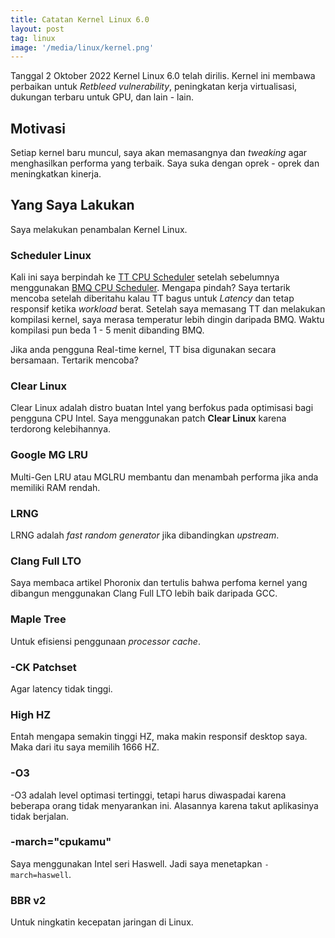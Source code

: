 ```yaml
---
title: Catatan Kernel Linux 6.0
layout: post
tag: linux
image: '/media/linux/kernel.png'
---
```

Tanggal 2 Oktober 2022 Kernel Linux 6.0 telah dirilis. Kernel ini membawa perbaikan untuk *Retbleed vulnerability*, peningkatan kerja virtualisasi, dukungan terbaru untuk GPU, dan lain - lain.
## Motivasi
Setiap kernel baru muncul, saya akan memasangnya dan *tweaking* agar menghasilkan performa yang terbaik. Saya suka dengan oprek - oprek dan meningkatkan kinerja.
## Yang Saya Lakukan
Saya melakukan penambalan Kernel Linux.
### Scheduler Linux
Kali ini saya berpindah ke [TT CPU Scheduler](https://github.com/hamadmarri/TT-CPU-Scheduler) setelah sebelumnya menggunakan [BMQ CPU Scheduler](https://www.phoronix.com/news/Linux-BitMap-Queue-BMQ). Mengapa pindah? Saya tertarik mencoba setelah diberitahu kalau TT bagus untuk *Latency* dan tetap responsif ketika *workload* berat. Setelah saya memasang TT dan melakukan kompilasi kernel, saya merasa temperatur lebih dingin daripada BMQ. Waktu kompilasi pun beda 1 - 5 menit dibanding BMQ. 

Jika anda pengguna Real-time kernel, TT bisa digunakan secara bersamaan. Tertarik mencoba?
### Clear Linux
Clear Linux adalah distro buatan Intel yang berfokus pada optimisasi bagi pengguna CPU Intel. Saya menggunakan patch **Clear Linux** karena terdorong kelebihannya.
### Google MG LRU
Multi-Gen LRU atau MGLRU membantu dan menambah performa jika anda memiliki RAM rendah.
### LRNG
LRNG adalah *fast random generator* jika dibandingkan *upstream*.
### Clang Full LTO
Saya membaca artikel Phoronix dan tertulis bahwa perfoma kernel yang dibangun menggunakan Clang Full LTO lebih baik daripada GCC.
### Maple Tree
Untuk efisiensi penggunaan *processor cache*.
### -CK Patchset
Agar latency tidak tinggi.
### High HZ
Entah mengapa semakin tinggi HZ, maka makin responsif desktop saya. Maka dari itu saya memilih 1666 HZ.
### -O3
-O3 adalah level optimasi tertinggi, tetapi harus diwaspadai karena beberapa orang tidak menyarankan ini. Alasannya karena takut aplikasinya tidak berjalan.
### -march="cpukamu"
Saya menggunakan Intel seri Haswell. Jadi saya menetapkan `-march=haswell`.
### BBR v2
Untuk ningkatin kecepatan jaringan di Linux.
